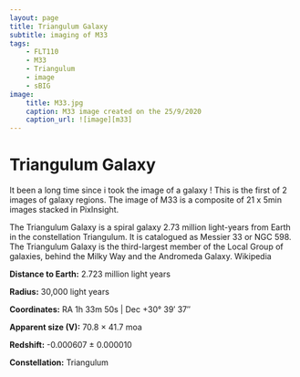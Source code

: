 ```yaml
---
layout: page
title: Triangulum Galaxy
subtitle: imaging of M33
tags: 
    - FLT110
    - M33
    - Triangulum
    - image
    - sBIG
image:
    title: M33.jpg
    caption: M33 image created on the 25/9/2020
    caption_url: ![image][m33]
---
```


# Triangulum Galaxy 

It been a long time since i took the image of a galaxy ! This is the first of 2 images of galaxy regions. The image of M33 is a composite of 21 x 5min images stacked in PixInsight.

The Triangulum Galaxy is a spiral galaxy 2.73 million light-years from Earth in the constellation Triangulum. It is catalogued as Messier 33 or NGC 598. The Triangulum Galaxy is the third-largest member of the Local Group of galaxies, behind the Milky Way and the Andromeda Galaxy. Wikipedia

**Distance to Earth:** 2.723 million light years

**Radius:** 30,000 light years

**Coordinates:** RA 1h 33m 50s | Dec +30° 39′ 37″

**Apparent size (V):** 70.8 × 41.7 moa

**Redshift:** -0.000607 ± 0.000010

**Constellation:** Triangulum

[m33]:../assets/img/astrophotos/2020-09-25-m33.jpg

